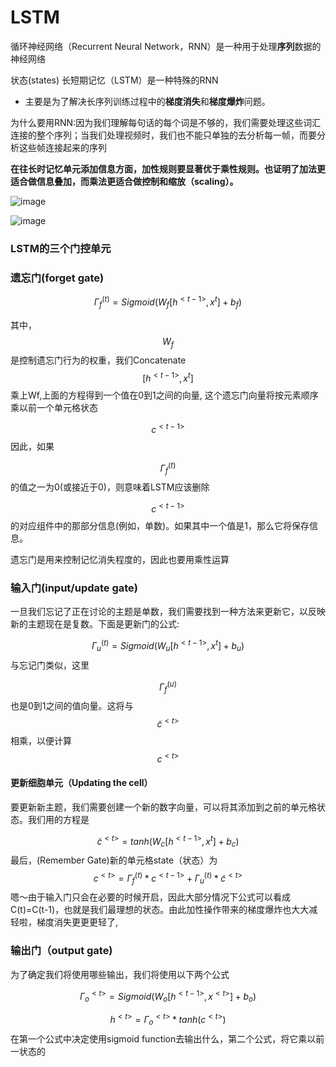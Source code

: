 # LSTM

循环神经网络（Recurrent Neural Network，RNN）是一种用于处理**序列**数据的神经网络

状态(states)
长短期记忆（LSTM）是一种特殊的RNN
- 主要是为了解决长序列训练过程中的**梯度消失**和**梯度爆炸**问题。

为什么要用RNN:因为我们理解每句话的每个词是不够的，我们需要处理这些词汇连接的整个序列；当我们处理视频时，我们也不能只单独的去分析每一帧，而要分析这些帧连接起来的序列

**在往长时记忆单元添加信息方面，加性规则要显著优于乘性规则。也证明了加法更适合做信息叠加，而乘法更适合做控制和缩放（scaling）。**


![image](https://note.youdao.com/yws/api/personal/file/F55D537633C94B9390F06236A5626507?method=download&shareKey=ed9ffd22e3f091369226cc8ba1618d7f)

![image](https://note.youdao.com/yws/api/personal/file/324C592E0C5F4CA1B95527EB325A0D13?method=download&shareKey=63c6017bc11333a53fdea7e6182d69e3)

### LSTM的三个门控单元
### 遗忘门(forget gate)

$$\Gamma_f^{(t)}
 = Sigmoid(W_f[h^{<t - 1>}, x^{t}] + b_f)$$

其中，
$$
W_f$$
是控制遗忘门行为的权重，我们Concatenate
$$
[h^{<t - 1>}, x^{t}]$$
乘上Wf,上面的方程得到一个值在0到1之间的向量,
这个遗忘门向量将按元素顺序乘以前一个单元格状态

$$
c^{<t-1>}$$
因此，如果


$$
\Gamma_f^{(t)}$$
的值之一为0(或接近于0)，则意味着LSTM应该删除

$$
c^{<t-1>}$$
的对应组件中的那部分信息(例如，单数)。如果其中一个值是1，那么它将保存信息。



遗忘门是用来控制记忆消失程度的，因此也要用乘性运算

### 输入门(input/update gate)

一旦我们忘记了正在讨论的主题是单数，我们需要找到一种方法来更新它，以反映新的主题现在是复数。下面是更新门的公式:

$$
\Gamma_u^{(t)} = Sigmoid(W_u[h^{<t - 1>}, x^{t}] + b_u)$$
与忘记门类似，这里

$$
\Gamma_f^{(u)}$$
也是0到1之间的值向量。这将与
$$
\tilde{c}^{<t>}$$
相乘，以便计算
$$
c^{<t>}$$
#### 更新细胞单元（Updating the cell）
要更新新主题，我们需要创建一个新的数字向量，可以将其添加到之前的单元格状态。我们用的方程是

$$
\tilde{c}^{<t>} = tanh(W_c[h^{<t - 1>}, x^{t}] + b_c)$$
最后，(Remember Gate)新的单元格state（状态）为
$$
c^{<t>} = \Gamma_f^{(t)}*c^{<t-1>}+ \Gamma_u^{(t)}*\tilde{c}^{<t>}$$
嗯～由于输入门只会在必要的时候开启，因此大部分情况下公式可以看成C(t)=C(t-1)，也就是我们最理想的状态。由此加性操作带来的梯度爆炸也大大减轻啦，梯度消失更更更轻了,
### 输出门（output gate)
为了确定我们将使用哪些输出，我们将使用以下两个公式

$$ 
\Gamma_o^{<t>} 
= Sigmoid(W_o[h^{<t - 1>}, x^{<t>}] + b_o)$$

$$h^{<t>} 
= \Gamma_o^{<t>} * tanh(c^{<t>})$$
在第一个公式中决定使用sigmoid function去输出什么，第二个公式，将它乘以前一状态的


